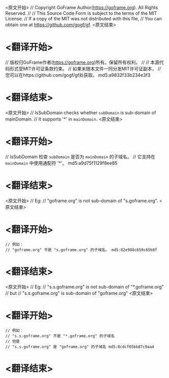 
<原文开始>
// Copyright GoFrame Author(https://goframe.org). All Rights Reserved.
//
// This Source Code Form is subject to the terms of the MIT License.
// If a copy of the MIT was not distributed with this file,
// You can obtain one at https://github.com/gogf/gf.
<原文结束>

# <翻译开始>
// 版权归GoFrame作者(https://goframe.org)所有。保留所有权利。
//
// 本源代码形式受MIT许可证条款约束。
// 如果未随本文件一同分发MIT许可证副本，
// 您可以在https://github.com/gogf/gf处获取。 md5:a9832f33b234e3f3
# <翻译结束>


<原文开始>
// IsSubDomain checks whether `subDomain` is sub-domain of mainDomain.
// It supports '*' in `mainDomain`.
<原文结束>

# <翻译开始>
// IsSubDomain 检查 `subDomain` 是否为 `mainDomain` 的子域名。
// 它支持在 `mainDomain` 中使用通配符 '*'。 md5:a9d75f1129f8ee85
# <翻译结束>


<原文开始>
	// Eg:
	// "goframe.org" is not sub-domain of "s.goframe.org".
<原文结束>

# <翻译开始>
	// 例如：
	// "goframe.org" 不是 "s.goframe.org" 的子域名。 md5:82e988c659c65b8f
# <翻译结束>


<原文开始>
	// Eg:
	// "s.s.goframe.org" is not sub-domain of "*.goframe.org"
	// but
	// "s.s.goframe.org" is sub-domain of "goframe.org"
<原文结束>

# <翻译开始>
	// 例如：
	// "s.s.goframe.org" 不是 "*.goframe.org" 的子域名
	// 但是
	// "s.s.goframe.org" 是 "goframe.org" 的子域名 md5:8cdcf05bb87c9aa4
# <翻译结束>

